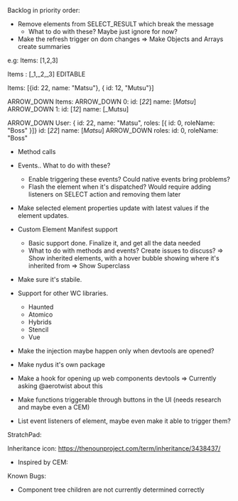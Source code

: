 Backlog in priority order:

- Remove elements from SELECT_RESULT which break the message
    - What to do with these? Maybe just ignore for now?
- Make the refresh trigger on dom changes
=> Make Objects and Arrays create summaries

e.g: Items: [1,2,3] 

Items : [_1,_2,_3] EDITABLE

Items: [{id: 22, name: "Matsu"}, { id: 12, "Mutsu"}]

ARROW_DOWN Items:
               ARROW_DOWN 0:
                            id: [_22_]
                            name: [_Matsu_]
               ARROW_DOWN 1:
                            id: [_12_]
                            name: [_Mutsu]


ARROW_DOWN User: { id: 22, name: "Matsu", roles: [{ id: 0, roleName: "Boss" }]}
                id: [_22_]
                name: [_Matsu_]
     ARROW_DOWN roles:
                    id: 0,
                    roleName: "Boss"
            

- Method calls
- Events.. What to do with these?
    - Enable triggering these events? Could native events bring problems?
    - Flash the element when it's dispatched? Would require adding listeners on SELECT action and removing them later
- Make selected element  properties update with latest values if the element updates.

- Custom Element Manifest support
    - Basic support done. Finalize it, and get all the data needed
    - What to do with methods and events? Create issues to discuss?
=> Show inherited elements, with a hover bubble showing where it's inherited from
=> Show Superclass

- Make sure it's stabile.
- Support for other WC libraries. 
    - Haunted
    - Atomico
    - Hybrids
    - Stencil
    - Vue

- Make the injection maybe happen only when devtools are opened? 
- Make nydus it's own package
- Make a hook for opening up web components devtools => Currently asking @aerotwist about this
- Make functions triggerable through buttons in the UI (needs research and maybe even a CEM)
- List event listeners of element, maybe even make it able to trigger them?


StratchPad:

Inheritance icon: 
https://thenounproject.com/term/inheritance/3438437/


- Inspired by CEM:



Known Bugs:

- Component tree children are not currently determined correctly

